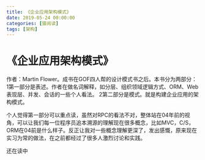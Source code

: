 ```yaml
---
title: 《企业应用架构模式》
date: 2019-05-24 00:00:00
categories: [猿阅读]
tags: [架构]
---
```

# 《企业应用架构模式》

 作者：Martin Flower。成书在GOF四人帮的设计模式书之后。本书分为两部分：
1第一部分是表述。作者在做名词解释，如分层、组织领域逻辑方式、ORM、Web表现层、并发、会话的一些个人看法。
2第二部分是模式。就是构建企业应用的架构模式。

个人觉得第一部分可以重点读，虽然对RPC的看法不对，整体站在04年前的视角，可以让我们每一位程序员追本溯源的理解现在很多概念，比如MVC，C/S，ORM在04前是什么样子。反正让我对一些概念理解更深了，发出感慨，原来现在实习为常的做法，在之前都经过了很多人激烈讨论和实践。

还在读中
